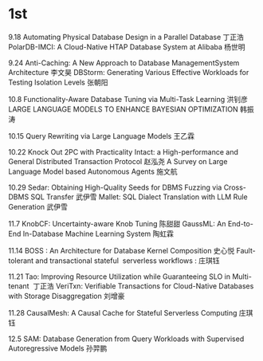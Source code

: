 # 1st
9.18
Automating Physical Database Design in a Parallel Database 丁正浩
PolarDB-IMCI: A Cloud-Native HTAP Database System at Alibaba 杨世明

9.24
Anti-Caching: A New Approach to Database ManagementSystem Architecture 李文昊
DBStorm: Generating Various Effective Workloads for Testing Isolation Levels 张朝阳

10.8
Functionality-Aware Database  Tuning via Multi-Task Learning 洪钊彦
LARGE LANGUAGE MODELS TO ENHANCE BAYESIAN OPTIMIZATION 韩振涛

10.15
Query Rewriting via Large Language Models 王乙霖

10.22
Knock Out 2PC with Practicality Intact: a High-performance and General Distributed Transaction Protocol	赵泓尧
A Survey on Large Language Model based Autonomous Agents 施文航

10.29
Sedar: Obtaining High-Quality Seeds for DBMS Fuzzing  via Cross-DBMS SQL Transfer 武伊雪
Mallet: SQL Dialect Translation with LLM Rule Generation 武伊雪

11.7
KnobCF: Uncertainty-aware Knob Tuning 陈甜甜
GaussML: An End-to-End In-Database Machine Learning System 陶虹霖

11.14
BOSS : An Architecture for Database Kernel Composition 史心悦
Fault-tolerant and transactional stateful  serverless workflows : 庄琪钰 

11.21
Tao: Improving Resource Utilization while Guaranteeing SLO in Multi-tenant  丁正浩
VeriTxn: Verifiable Transactions for Cloud-Native Databases with Storage Disaggregation 刘增豪 

11.28
CausalMesh: A Causal Cache for Stateful Serverless Computing 庄琪钰

12.5
SAM: Database Generation from Query Workloads with Supervised Autoregressive Models 孙羿鹏